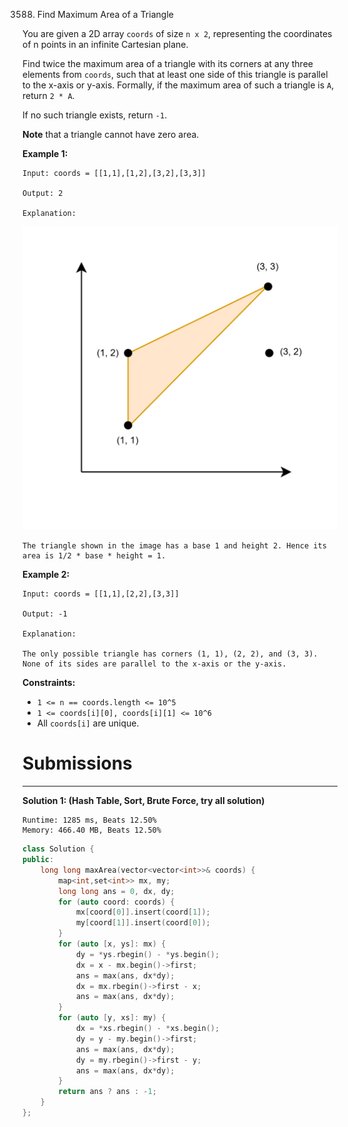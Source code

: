 3588. Find Maximum Area of a Triangle

You are given a 2D array `coords` of size `n x 2`, representing the coordinates of n points in an infinite Cartesian plane.

Find twice the maximum area of a triangle with its corners at any three elements from `coords`, such that at least one side of this triangle is parallel to the x-axis or y-axis. Formally, if the maximum area of such a triangle is `A`, return `2 * A`.

If no such triangle exists, return `-1`.

**Note** that a triangle cannot have zero area.

 

**Example 1:**
```
Input: coords = [[1,1],[1,2],[3,2],[3,3]]

Output: 2

Explanation:
```
![3588_image-20250420010047-1.png](img/3588_image-20250420010047-1.png)
```
The triangle shown in the image has a base 1 and height 2. Hence its area is 1/2 * base * height = 1.
```

**Example 2:**
```
Input: coords = [[1,1],[2,2],[3,3]]

Output: -1

Explanation:

The only possible triangle has corners (1, 1), (2, 2), and (3, 3). None of its sides are parallel to the x-axis or the y-axis.
```
 

**Constraints:**

* `1 <= n == coords.length <= 10^5`
* `1 <= coords[i][0], coords[i][1] <= 10^6`
* All `coords[i]` are unique.

# Submissions
---
**Solution 1: (Hash Table, Sort, Brute Force, try all solution)**
```
Runtime: 1285 ms, Beats 12.50%
Memory: 466.40 MB, Beats 12.50%
```
```c++
class Solution {
public:
    long long maxArea(vector<vector<int>>& coords) {
        map<int,set<int>> mx, my;
        long long ans = 0, dx, dy;
        for (auto coord: coords) {
            mx[coord[0]].insert(coord[1]);
            my[coord[1]].insert(coord[0]);
        }
        for (auto [x, ys]: mx) {
            dy = *ys.rbegin() - *ys.begin();
            dx = x - mx.begin()->first;
            ans = max(ans, dx*dy);
            dx = mx.rbegin()->first - x;
            ans = max(ans, dx*dy);
        }
        for (auto [y, xs]: my) {
            dx = *xs.rbegin() - *xs.begin();
            dy = y - my.begin()->first;
            ans = max(ans, dx*dy);
            dy = my.rbegin()->first - y;
            ans = max(ans, dx*dy);
        }
        return ans ? ans : -1;
    }
};
```
